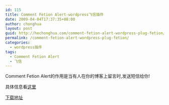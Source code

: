 ```yaml
---
id: 115
title: Comment Fetion Alert-wordpress飞信插件
date: 2009-04-04T17:37:35+08:00
author: chonghua
layout: post
guid: http://hechonghua.com/comment-fetion-alert-wordpress-plug-fetion/
permalink: /comment-fetion-alert-wordpress-plug-fetion/
categories:
  - wordpress插件
tags:
  - Comment Fetion Alert
  - 飞信
---
```

Comment Fetion Alert的作用是当有人在你的博客上留言时,发送短信给你!

<!--more-->

具体信息看<a href="http://philna.com/2009/04/comment-fetion-alert" target="_blank">这里</a>

<a href="http://code.google.com/p/philna/downloads/list" target="_blank">下载地址</a>